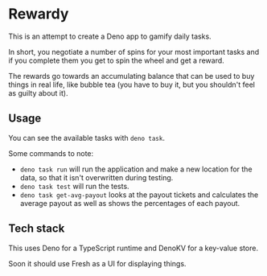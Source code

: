 # Rewardy

This is an attempt to create a Deno app to gamify daily tasks.

In short, you negotiate a number of spins for your most important tasks and if
you complete them you get to spin the wheel and get a reward.

The rewards go towards an accumulating balance that can be used to buy things in
real life, like bubble tea (you have to buy it, but you shouldn't feel as guilty
about it).

## Usage

You can see the available tasks with `deno task`.

Some commands to note:

- `deno task run` will run the application and make a new location for the data,
  so that it isn't overwritten during testing.
- `deno task test` will run the tests.
- `deno task get-avg-payout` looks at the payout tickets and calculates the
  average payout as well as shows the percentages of each payout.

## Tech stack

This uses Deno for a TypeScript runtime and DenoKV for a key-value store.

Soon it should use Fresh as a UI for displaying things.
